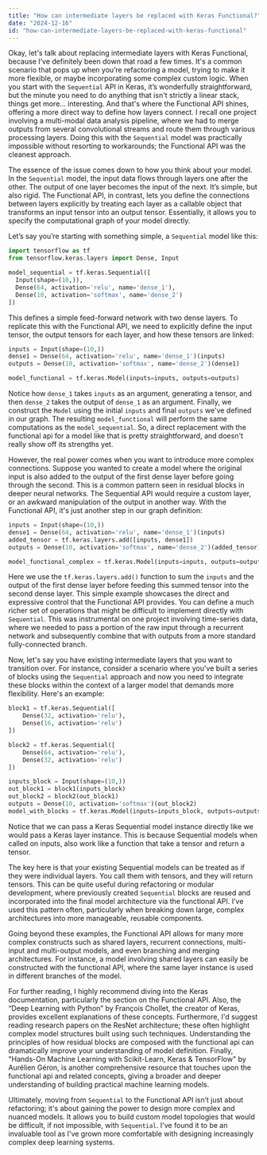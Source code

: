 ```yaml
---
title: "How can intermediate layers be replaced with Keras Functional?"
date: "2024-12-16"
id: "how-can-intermediate-layers-be-replaced-with-keras-functional"
---
```


Okay, let's talk about replacing intermediate layers with Keras Functional, because I’ve definitely been down that road a few times. It's a common scenario that pops up when you’re refactoring a model, trying to make it more flexible, or maybe incorporating some complex custom logic. When you start with the `Sequential` API in Keras, it’s wonderfully straightforward, but the minute you need to do anything that isn't strictly a linear stack, things get more… interesting. And that's where the Functional API shines, offering a more direct way to define how layers connect. I recall one project involving a multi-modal data analysis pipeline, where we had to merge outputs from several convolutional streams and route them through various processing layers. Doing this with the `Sequential` model was practically impossible without resorting to workarounds; the Functional API was the cleanest approach.

The essence of the issue comes down to how you think about your model. In the `Sequential` model, the input data flows through layers one after the other. The output of one layer becomes the input of the next. It’s simple, but also rigid. The Functional API, in contrast, lets you define the connections between layers explicitly by treating each layer as a callable object that transforms an input tensor into an output tensor. Essentially, it allows you to specify the computational graph of your model directly.

Let’s say you’re starting with something simple, a `Sequential` model like this:

```python
import tensorflow as tf
from tensorflow.keras.layers import Dense, Input

model_sequential = tf.keras.Sequential([
  Input(shape=(10,)),
  Dense(64, activation='relu', name='dense_1'),
  Dense(10, activation='softmax', name='dense_2')
])
```

This defines a simple feed-forward network with two dense layers. To replicate this with the Functional API, we need to explicitly define the input tensor, the output tensors for each layer, and how these tensors are linked:

```python
inputs = Input(shape=(10,))
dense1 = Dense(64, activation='relu', name='dense_1')(inputs)
outputs = Dense(10, activation='softmax', name='dense_2')(dense1)

model_functional = tf.keras.Model(inputs=inputs, outputs=outputs)
```

Notice how `dense_1` takes `inputs` as an argument, generating a tensor, and then `dense_2` takes the output of `dense_1` as an argument. Finally, we construct the `Model` using the initial `inputs` and final `outputs` we've defined in our graph. The resulting `model_functional` will perform the same computations as the `model_sequential`. So, a direct replacement with the functional api for a model like that is pretty straightforward, and doesn't really show off its strengths yet.

However, the real power comes when you want to introduce more complex connections. Suppose you wanted to create a model where the original input is also added to the output of the first dense layer before going through the second. This is a common pattern seen in residual blocks in deeper neural networks. The Sequential API would require a custom layer, or an awkward manipulation of the output in another way. With the Functional API, it's just another step in our graph definition:

```python
inputs = Input(shape=(10,))
dense1 = Dense(64, activation='relu', name='dense_1')(inputs)
added_tensor = tf.keras.layers.add([inputs, dense1])
outputs = Dense(10, activation='softmax', name='dense_2')(added_tensor)

model_functional_complex = tf.keras.Model(inputs=inputs, outputs=outputs)
```

Here we use the `tf.keras.layers.add()` function to sum the `inputs` and the output of the first dense layer before feeding this summed tensor into the second dense layer. This simple example showcases the direct and expressive control that the Functional API provides. You can define a much richer set of operations that might be difficult to implement directly with `Sequential`. This was instrumental on one project involving time-series data, where we needed to pass a portion of the raw input through a recurrent network and subsequently combine that with outputs from a more standard fully-connected branch.

Now, let's say you have existing intermediate layers that you want to transition over. For instance, consider a scenario where you've built a series of blocks using the `Sequential` approach and now you need to integrate these blocks within the context of a larger model that demands more flexibility. Here's an example:

```python
block1 = tf.keras.Sequential([
    Dense(32, activation='relu'),
    Dense(16, activation='relu')
])

block2 = tf.keras.Sequential([
    Dense(64, activation='relu'),
    Dense(32, activation='relu')
])

inputs_block = Input(shape=(10,))
out_block1 = block1(inputs_block)
out_block2 = block2(out_block1)
outputs = Dense(10, activation='softmax')(out_block2)
model_with_blocks = tf.keras.Model(inputs=inputs_block, outputs=outputs)
```

Notice that we can pass a Keras Sequential model instance directly like we would pass a Keras layer instance. This is because Sequential models when called on inputs, also work like a function that take a tensor and return a tensor.

The key here is that your existing Sequential models can be treated as if they were individual layers. You call them with tensors, and they will return tensors. This can be quite useful during refactoring or modular development, where previously created `Sequential` blocks are reused and incorporated into the final model architecture via the functional API. I’ve used this pattern often, particularly when breaking down large, complex architectures into more manageable, reusable components.

Going beyond these examples, the Functional API allows for many more complex constructs such as shared layers, recurrent connections, multi-input and multi-output models, and even branching and merging architectures. For instance, a model involving shared layers can easily be constructed with the functional API, where the same layer instance is used in different branches of the model.

For further reading, I highly recommend diving into the Keras documentation, particularly the section on the Functional API. Also, the “Deep Learning with Python” by François Chollet, the creator of Keras, provides excellent explanations of these concepts. Furthermore, I'd suggest reading research papers on the ResNet architecture; these often highlight complex model structures built using such techniques. Understanding the principles of how residual blocks are composed with the functional api can dramatically improve your understanding of model definition. Finally, "Hands-On Machine Learning with Scikit-Learn, Keras & TensorFlow" by Aurélien Géron, is another comprehensive resource that touches upon the functional api and related concepts, giving a broader and deeper understanding of building practical machine learning models.

Ultimately, moving from `Sequential` to the Functional API isn’t just about refactoring; it's about gaining the power to design more complex and nuanced models. It allows you to build custom model topologies that would be difficult, if not impossible, with `Sequential`. I've found it to be an invaluable tool as I've grown more comfortable with designing increasingly complex deep learning systems.
